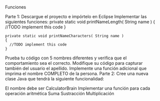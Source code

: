 Funciones


Parte 1:
Descargue el proyecto e impórtelo en Eclipse
Implementar las siguientes funciones:
    private static void printNameLength( String name )
    {
      //TODO implement this code
    }

    private static void printNameCharacters( String name )
    {
      //TODO implement this code
    }
Prueba tu código con 5 nombres diferentes y verifica que el comportamiento sea el correcto.
Modifique su código para capturar también del usuario el apellido.
Implemente una función adicional que imprima el nombre COMPLETO de la persona.
Parte 2:
Cree una nueva clase Java que tendrá la siguiente funcionalidad:

El nombre debe ser CalculatorBrain
Implementar una función para cada operación aritmética
Suma
Sustracción
Multiplicación
